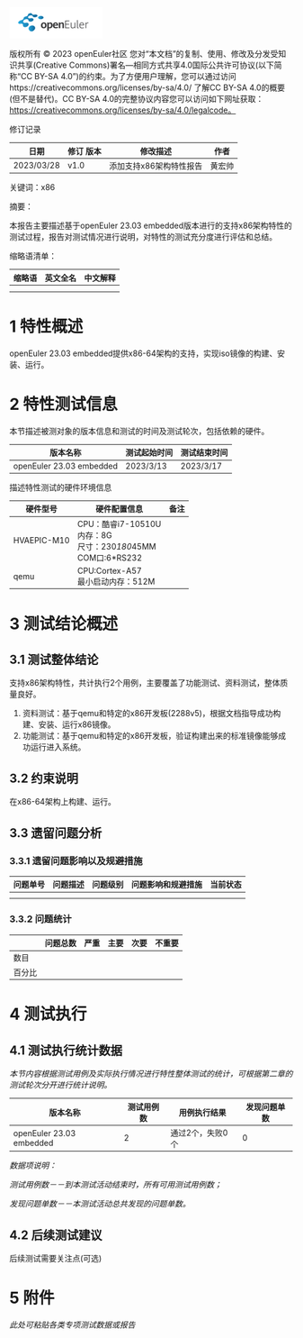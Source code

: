 ![avatar](../../images/openEuler.png)


版权所有 © 2023  openEuler社区
 您对“本文档”的复制、使用、修改及分发受知识共享(Creative Commons)署名—相同方式共享4.0国际公共许可协议(以下简称“CC BY-SA 4.0”)的约束。为了方便用户理解，您可以通过访问https://creativecommons.org/licenses/by-sa/4.0/ 了解CC BY-SA 4.0的概要 (但不是替代)。CC BY-SA 4.0的完整协议内容您可以访问如下网址获取：https://creativecommons.org/licenses/by-sa/4.0/legalcode。

修订记录

| 日期 | 修订   版本 | 修改描述 | 作者 |
| ---- | ----------- | -------- | ---- |
|  2023/03/28    |   v1.0          |   添加支持x86架构特性报告       |  黄宏帅    |

 关键词：x86

 

摘要：

 本报告主要描述基于openEuler 23.03 embedded版本进行的支持x86架构特性的测试过程，报告对测试情况进行说明，对特性的测试充分度进行评估和总结。

缩略语清单：

| 缩略语 | 英文全名 | 中文解释 |
| ------ | -------- | -------- |
|    |         |      |
|        |          |          |

# 1     特性概述

openEuler 23.03 embedded提供x86-64架构的支持，实现iso镜像的构建、安装、运行。

# 2     特性测试信息

本节描述被测对象的版本信息和测试的时间及测试轮次，包括依赖的硬件。

| 版本名称 | 测试起始时间 | 测试结束时间 |
| -------- | ------------ | ------------ |
| openEuler 23.03 embedded          |  2023/3/13            |     2023/3/17         |


描述特性测试的硬件环境信息

| 硬件型号 | 硬件配置信息 | 备注 |
| -------- | ------------ | ---- |
|   HVAEPIC-M10       |   CPU：酷睿i7-10510U<br>内存：8G<br>尺寸：230*180*45MM<br>COM口:6*RS232|      |
|   qemu       |   CPU:Cortex-A57<br>最小启动内存：512M|      |


# 3     测试结论概述

## 3.1   测试整体结论

支持x86架构特性，共计执行2个用例，主要覆盖了功能测试、资料测试，整体质量良好。
1. 资料测试：基于qemu和特定的x86开发板(2288v5)，根据文档指导成功构建、安装、运行x86镜像。
2. 功能测试：基于qemu和特定的x86开发板，验证构建出来的标准镜像能够成功运行进入系统。


## 3.2   约束说明

在x86-64架构上构建、运行。

## 3.3   遗留问题分析

### 3.3.1 遗留问题影响以及规避措施

| 问题单号 | 问题描述 | 问题级别 | 问题影响和规避措施 | 当前状态 |
| -------- | -------- | -------- | ------------------ | -------- |
|          |          |          |                    |          |
|          |          |          |                    |          |

### 3.3.2 问题统计

|        | 问题总数 | 严重 | 主要 | 次要 | 不重要 |
| ------ | -------- | ---- | ---- | ---- | ------ |
| 数目   |          |      |      |      |        |
| 百分比 |          |      |      |      |        |

# 4     测试执行

## 4.1   测试执行统计数据

*本节内容根据测试用例及实际执行情况进行特性整体测试的统计，可根据第二章的测试轮次分开进行统计说明。*

| 版本名称 | 测试用例数 | 用例执行结果 | 发现问题单数 |
| -------- | ---------- | ------------ | ------------ |
|  openEuler 23.03 embedded       |      2      |     通过2个，失败0个         |           0   |

*数据项说明：*

*测试用例数－－到本测试活动结束时，所有可用测试用例数；*

*发现问题单数－－本测试活动总共发现的问题单数。*

## 4.2   后续测试建议

后续测试需要关注点(可选)

# 5     附件

*此处可粘贴各类专项测试数据或报告*
